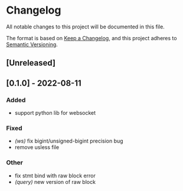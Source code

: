 # Changelog
All notable changes to this project will be documented in this file.

The format is based on [Keep a Changelog](https://keepachangelog.com/en/1.0.0/),
and this project adheres to [Semantic Versioning](https://semver.org/spec/v2.0.0.html).

## [Unreleased]

## [0.1.0] - 2022-08-11

### Added
- support python lib for websocket

### Fixed
- *(ws)* fix bigint/unsigned-bigint precision bug
- remove usless file

### Other
- fix stmt bind with raw block error
- *(query)* new version of raw block
